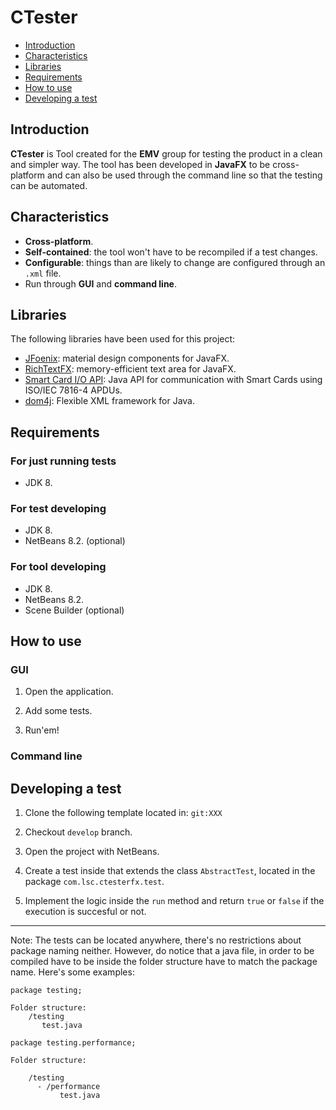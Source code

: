 # CTester

- [Introduction](#Introduction)
- [Characteristics](#Characteristics)
- [Libraries](#Libraries)
- [Requirements](#Requirements)
- [How to use](#How&#32;to&#32;use)
- [Developing a test](#Developing&#32;a&#32;test)

## Introduction

__CTester__ is Tool created for the __EMV__ group for testing the product in a clean and simpler way. The tool has been developed in __JavaFX__ to be cross-platform and can also be used through the command line so that the testing can be automated.

## Characteristics

- __Cross-platform__.
- __Self-contained__: the tool won't have to be recompiled if a test changes.
- __Configurable__: things than are likely to change are configured through an `.xml` file.
- Run through __GUI__ and __command line__.

## Libraries

The following libraries have been used for this project:

- [JFoenix](https://github.com/jfoenixadmin/JFoenix): material design components for JavaFX.
- [RichTextFX](https://github.com/FXMisc/RichTextFX): memory-efficient text area for JavaFX.
- [Smart Card I/O API](https://docs.oracle.com/javase/7/docs/jre/api/security/smartcardio/spec/): Java API for communication with Smart Cards using ISO/IEC 7816-4 APDUs.
- [dom4j](https://dom4j.github.io/): Flexible XML framework for Java.

## Requirements

### For just running tests

- JDK 8.

### For test developing

- JDK 8.
- NetBeans 8.2. (optional)

### For tool developing

- JDK 8.
- NetBeans 8.2.
- Scene Builder (optional)

## How to use

### GUI

1. Open the application.

2. Add some tests.

3. Run'em!

### Command line

## Developing a test

1. Clone the following template located in: `git:XXX`

2. Checkout `develop` branch.

3. Open the project with NetBeans.

4. Create a test inside that extends the class `AbstractTest`, located in the package `com.lsc.ctesterfx.test`.

5. Implement the logic inside the `run` method and return `true` or `false` if the execution is succesful or not.

---

Note: The tests can be located anywhere, there's no restrictions about package naming neither. However, do notice that a java file, in order to be compiled have to be inside the folder structure have to match the package name. Here's some examples:

```#comment
package testing;

Folder structure:
    /testing
       test.java
```

```#comment
package testing.performance;

Folder structure:

    /testing
      - /performance
           test.java
```
